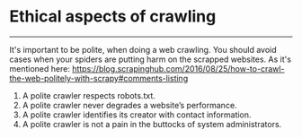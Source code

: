 # Ethical aspects of crawling
---

It's important to be polite, when doing a web crawling. You should
avoid cases when your spiders are putting harm on the scrapped
websites. As it's mentioned here: https://blog.scrapinghub.com/2016/08/25/how-to-crawl-the-web-politely-with-scrapy#comments-listing

1. A polite crawler respects robots.txt.
2. A polite crawler never degrades a website’s performance.
3. A polite crawler identifies its creator with contact information.
4. A polite crawler is not a pain in the buttocks of system
administrators.
